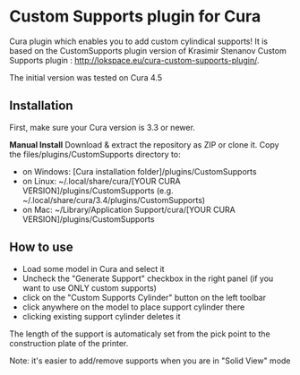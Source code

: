 # Custom Supports plugin for Cura

Cura plugin which enables you to add custom cylindical supports!
It is based on the CustomSupports plugin version of Krasimir Stenanov Custom Supports plugin : http://lokspace.eu/cura-custom-supports-plugin/.

The initial version was tested on Cura 4.5


Installation
----
First, make sure your Cura version is 3.3 or newer. 

**Manual Install**
Download & extract the repository as ZIP or clone it. Copy the files/plugins/CustomSupports directory to:
- on Windows: [Cura installation folder]/plugins/CustomSupports
- on Linux: ~/.local/share/cura/[YOUR CURA VERSION]/plugins/CustomSupports (e.g. ~/.local/share/cura/3.4/plugins/CustomSupports)
- on Mac: ~/Library/Application Support/cura/[YOUR CURA VERSION]/plugins/CustomSupports


How to use
----
- Load some model in Cura and select it
- Uncheck the "Generate Support" checkbox in the right panel (if you want to use ONLY custom supports)
- click on the "Custom Supports Cylinder" button on the left toolbar
- click anywhere on the model to place support cylinder there
- clicking existing support cylinder deletes it

The length of the support is automaticaly set from the pick point to the construction plate of the printer.

Note: it's easier to add/remove supports when you are in "Solid View" mode
	
